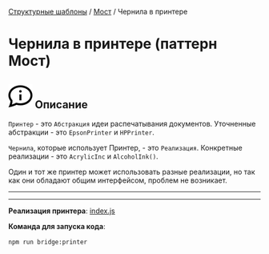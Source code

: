 [Структурные шаблоны](../../#readme) / [Мост](../#readme) / Чернила в принтере

# Чернила в принтере (паттерн Мост)



## ![](../../../ui/info.svg) Описание

`Принтер` - это `Абстракция` идеи распечатывания документов. Уточненные абстракции - это `EpsonPrinter` и `HPPrinter`.


`Чернила`, которые использует Принтер, - это `Реализация`. Конкретные реализации - это `AcrylicInc` и `AlcoholInk()`.

Один и тот же принтер может использовать разные реализации, но так как они обладают общим интерфейсом, проблем не возникает.


***
***

**Реализация принтера**: [index.js](./index.js)

**Команда для запуска кода**:

```
npm run bridge:printer
```
